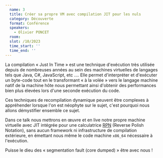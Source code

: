 ```yaml
---
  name: 3
  title: Créer sa propre VM avec compilation JIT pour les nuls
  category: Découverte
  format: Conférence
  speakers: 
    - Olivier PONCET
  room: 
  slot: /10/2023
  time_start: ''
  time_end: ''
---
```

La compilation « Just In Time » est une technique d'exécution très utilisée depuis de nombreuses années au sein des machines virtuelles de langages tels que Java, C#, JavaScript, etc .... Elle permet d'interpréter et d'exécuter un byte-code tout en le transformant « à la volée » vers le langage machine natif de la machine hôte nous permettant ainsi d'obtenir des performances bien plus élevées lors d'une seconde exécution du code.

Ces techniques de recompilation dynamique peuvent être complexes à appréhender lorsque l'on est néophyte sur le sujet, c'est pourquoi nous allons démystifier ensemble ce sujet.

Dans ce talk nous mettrons en œuvre et en live notre propre machine virtuelle avec JIT intégrée pour une calculatrice [RPN](https://en.wikipedia.org/wiki/Reverse_Polish_notation) (Reverse Polish Notation), sans aucun framework ni infrastructure de compilation extérieure, en émettant nous même le code machine `x86_64` nécessaire à l'exécution.

Puisse le dieu des « segmentation fault (core dumped) » être avec nous !
